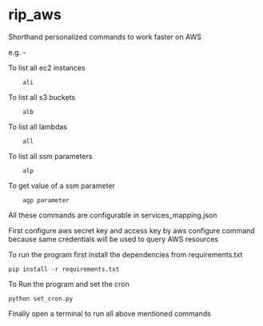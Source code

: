 # rip_aws
Shorthand personalized commands to work faster on AWS

e.g. - 

To list all ec2 instances

        ali
        
To list all s3 buckets
        
        alb
        
To list all lambdas

        all
        
To list all ssm parameters

        alp
        
To get value of a ssm parameter

        agp parameter
    
All these commands are configurable in services_mapping.json
        
First configure aws secret key and access key by aws configure command because same credentials will be used to query AWS resources

To run the program first install the dependencies from requirements.txt

    pip install -r requirements.txt
    

To Run the program and set the cron
    
    python set_cron.py
    
Finally open a terminal to run all above mentioned commands 
